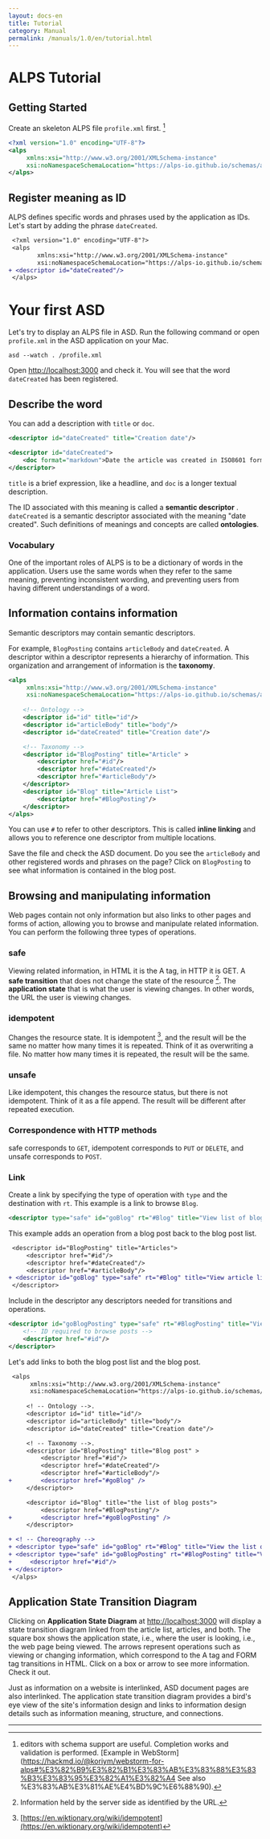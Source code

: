 ```yaml
---
layout: docs-en
title: Tutorial
category: Manual
permalink: /manuals/1.0/en/tutorial.html
---
```

# ALPS Tutorial

## Getting Started
Create an skeleton ALPS file `profile.xml` first. [^webstorm]

```xml
<?xml version="1.0" encoding="UTF-8"?>
<alps
     xmlns:xsi="http://www.w3.org/2001/XMLSchema-instance"
     xsi:noNamespaceSchemaLocation="https://alps-io.github.io/schemas/alps.xsd">
</alps>
```


[^webstorm]: editors with schema support are useful. Completion works and validation is performed. [Example in WebStorm](https://hackmd.io/@koriym/webstorm-for-alps#%E3%82%B9%E3%82%B1%E3%83%AB%E3%83%88%E3%83%B3%E3%83%95%E3%82%A1%E3%82%A4 See also %E3%83%AB%E3%81%AE%E4%BD%9C%E6%88%90).


## Register meaning as ID

ALPS defines specific words and phrases used by the application as IDs. Let's start by adding the phrase `dateCreated`.

```diff
 <?xml version="1.0" encoding="UTF-8"?>
 <alps
        xmlns:xsi="http://www.w3.org/2001/XMLSchema-instance"
        xsi:noNamespaceSchemaLocation="https://alps-io.github.io/schemas/alps.xsd">
+ <descriptor id="dateCreated"/>
 </alps>
```

# Your first ASD

Let's try to display an ALPS file in ASD. Run the following command or open `profile.xml` in the ASD application on your Mac.

```
asd --watch . /profile.xml 
```

Open [http://localhost:3000](http://localhost:3000) and check it. You will see that the word `dateCreated` has been registered.

## Describe the word

You can add a description with ``title`` or ``doc``.

```xml
<descriptor id="dateCreated" title="Creation date"/>
```

```xml
<descriptor id="dateCreated">
    <doc format="markdown">Date the article was created in ISO8601 format</doc>.
</descriptor>
```

`title` is a brief expression, like a headline, and `doc` is a longer textual description.

The ID associated with this meaning is called a **semantic descriptor** . `dateCreated` is a semantic descriptor associated with the meaning "date created". Such definitions of meanings and concepts are called **ontologies**.

### Vocabulary

One of the important roles of ALPS is to be a dictionary of words in the application. Users use the same words when they refer to the same meaning, preventing inconsistent wording, and preventing users from having different understandings of a word.

## Information contains information

Semantic descriptors may contain semantic descriptors.

For example, `BlogPosting` contains `articleBody` and `dateCreated`. A descriptor within a descriptor represents a hierarchy of information. This organization and arrangement of information is the **taxonomy**.


```xml
<alps
     xmlns:xsi="http://www.w3.org/2001/XMLSchema-instance"
     xsi:noNamespaceSchemaLocation="https://alps-io.github.io/schemas/alps.xsd">
     
    <!-- Ontology -->
    <descriptor id="id" title="id"/>
    <descriptor id="articleBody" title="body"/>
    <descriptor id="dateCreated" title="Creation date"/>

    <!-- Taxonomy -->
    <descriptor id="BlogPosting" title="Article" >
        <descriptor href="#id"/>
        <descriptor href="#dateCreated"/>
        <descriptor href="#articleBody"/>
    </descriptor>
    <descriptor id="Blog" title="Article List">
        <descriptor href="#BlogPosting"/>
    </descriptor>
</alps>
```

You can use `#` to refer to other descriptors. This is called **inline linking** and allows you to reference one descriptor from multiple locations.

Save the file and check the ASD document.
Do you see the `articleBody` and other registered words and phrases on the page? Click on `BlogPosting` to see what information is contained in the blog post.

## Browsing and manipulating information

Web pages contain not only information but also links to other pages and forms of action, allowing you to browse and manipulate related information. You can perform the following three types of operations.

### safe

Viewing related information, in HTML it is the A tag, in HTTP it is GET. A **safe transition** that does not change the state of the resource [^resource_state]. The **application state** that is what the user is viewing changes. In other words, the URL the user is viewing changes.

[^resource_state]: Information held by the server side as identified by the URL.

### idempotent

Changes the resource state. It is idempotent [^idempotent], and the result will be the same no matter how many times it is repeated. Think of it as overwriting a file. No matter how many times it is repeated, the result will be the same.

[^idempotent]: [https://en.wiktionary.org/wiki/idempotent](https://en.wiktionary.org/wiki/idempotent)

### unsafe

Like idempotent, this changes the resource status, but there is not idempotent. Think of it as a file append. The result will be different after repeated execution.

### Correspondence with HTTP methods

safe corresponds to `GET`, idempotent corresponds to `PUT` or `DELETE`, and unsafe corresponds to `POST`.


### Link

Create a link by specifying the type of operation with `type` and the destination with `rt`.
This example is a link to browse `Blog`.

```xml
<descriptor type="safe" id="goBlog" rt="#Blog" title="View list of blog posts" />
```

This example adds an operation from a blog post back to the blog post list.

```diff
 <descriptor id="BlogPosting" title="Articles">
     <descriptor href="#id"/>
     <descriptor href="#dateCreated"/>
     <descriptor href="#articleBody"/>
+ <descriptor id="goBlog" type="safe" rt="#Blog" title="View article list"/>
 </descriptor>
```

Include in the descriptor any descriptors needed for transitions and operations.

```xml
<descriptor id="goBlogPosting" type="safe" rt="#BlogPosting" title="View posts">
    <!-- ID required to browse posts -->
    <descriptor href="#id"/>
</descriptor>
````

Let's add links to both the blog post list and the blog post.

```diff
 <alps
      xmlns:xsi="http://www.w3.org/2001/XMLSchema-instance"
      xsi:noNamespaceSchemaLocation="https://alps-io.github.io/schemas/alps.xsd">
     
     <! -- Ontology -->.
     <descriptor id="id" title="id"/>
     <descriptor id="articleBody" title="body"/>
     <descriptor id="dateCreated" title="Creation date"/>

     <! -- Taxonomy -->.
     <descriptor id="BlogPosting" title="Blog post" >
         <descriptor href="#id"/>
         <descriptor href="#dateCreated"/>
         <descriptor href="#articleBody"/>
+        <descriptor href="#goBlog" />
     </descriptor>

     <descriptor id="Blog" title="the list of blog posts">
         <descriptor href="#BlogPosting"/>
+        <descriptor href="#goBlogPosting" />
     </descriptor>

+ <! -- Choreography -->
+ <descriptor type="safe" id="goBlog" rt="#Blog" title="View the list of blog posts" />
+ <descriptor type="safe" id="goBlogPosting" rt="#BlogPosting" title="View blog post">
+     <descriptor href="#id"/>
+ </descriptor>
 </alps>
```

## Application State Transition Diagram

Clicking on **Application State Diagram** at [http://localhost:3000](http://localhost:3000) will display a state transition diagram linked from the article list, articles, and both.
The square box shows the application state, i.e., where the user is looking, i.e., the web page being viewed.
The arrows represent operations such as viewing or changing information, which correspond to the A tag and FORM tag transitions in HTML.
Click on a box or arrow to see more information. Check it out.

Just as information on a website is interlinked, ASD document pages are also interlinked. The application state transition diagram provides a bird's eye view of the site's information design and links to information design details such as information meaning, structure, and connections.

---
